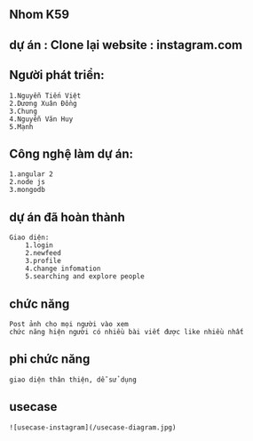 ## Nhom K59
## dự án : Clone lại website : instagram.com
## Người phát triển:
	1.Nguyễn Tiến Việt
	2.Dương Xuân Đồng
	3.Chung
	4.Nguyễn Văn Huy
	5.Mạnh
## Công nghệ làm dự án:
	1.angular 2
	2.node js
	3.mongodb
## dự án đã hoàn thành
	Giao diện:
		1.login
		2.newfeed
		3.profile
		4.change infomation
		5.searching and explore people
## chức năng
	Post ảnh cho mọi người vào xem
	chức năng hiện người có nhiều bài viết được like nhiều nhất
## phi chức năng
	giao diện thân thiện, dễ sử dụng
## usecase
	![usecase-instagram](/usecase-diagram.jpg)
